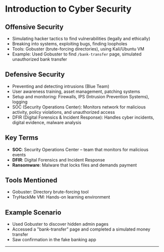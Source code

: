 # Introduction to Cyber Security

## Offensive Security
- Simulating hacker tactics to find vulnerabilities (legally and ethically)
- Breaking into systems, exploiting bugs, finding loopholes
- Tools: Gobuster (brute-forcing directories), using Kali/Ubuntu VM
- Example: Used Gobuster to find `/bank-transfer` page, simulated unauthorized bank transfer

## Defensive Security
- Preventing and detecting intrusions (Blue Team)
- User awareness training, asset management, patching systems
- Setup and monitoring: Firewalls, IPS (Intrusion Prevention Systems), logging
- SOC (Security Operations Center): Monitors network for malicious activity, policy violations, and unauthorized access
- DFIR (Digital Forensics & Incident Response): Handles cyber incidents, digital evidence, malware analysis

## Key Terms
- **SOC**: Security Operations Center – team that monitors for malicious events
- **DFIR**: Digital Forensics and Incident Response
- **Ransomware**: Malware that locks files and demands payment

## Tools Mentioned
- Gobuster: Directory brute-forcing tool
- TryHackMe VM: Hands-on learning environment

## Example Scenario
- Used Gobuster to discover hidden admin pages
- Accessed a "bank-transfer" page and completed a simulated money transfer
- Saw confirmation in the fake banking app

---
